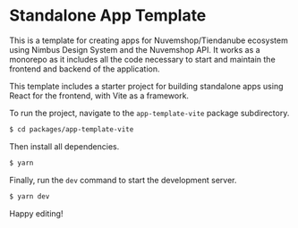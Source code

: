 # Standalone App Template

This is a template for creating apps for Nuvemshop/Tiendanube ecosystem using Nimbus Design System and the Nuvemshop API. It works as a monorepo as it includes all the code necessary to start and maintain the frontend and backend of the application.

This template includes a starter project for building standalone apps using React for the frontend, with Vite as a framework.

To run the project, navigate to the `app-template-vite` package subdirectory.
```bash
$ cd packages/app-template-vite
```

Then install all dependencies.
```bash
$ yarn
```

Finally, run the `dev` command to start the development server.
```bash
$ yarn dev
```

Happy editing!
